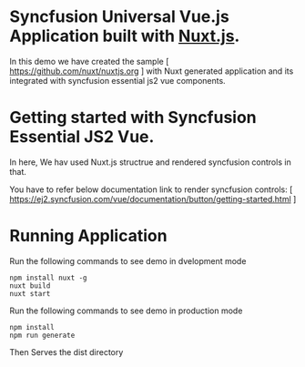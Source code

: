 # Syncfusion Universal Vue.js Application built with [Nuxt.js](https://github.com/nuxt/nuxt.js).

In this demo we have created the sample [ https://github.com/nuxt/nuxtjs.org ] with Nuxt generated application and its integrated with syncfusion essential js2 vue components.


# Getting started with Syncfusion Essential JS2 Vue.

In here, We hav used Nuxt.js structrue and rendered syncfusion controls in that.

You have to refer below documentation link  to render syncfusion controls:
[ https://ej2.syncfusion.com/vue/documentation/button/getting-started.html ]


# Running Application

Run the following commands to see demo in dvelopment mode

```
npm install nuxt -g
nuxt build
nuxt start
```

Run the following commands to see demo in production mode

```
npm install 
npm run generate
```
Then Serves the dist directory